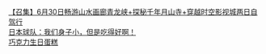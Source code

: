   
[【召集】6月30日畅游山水画廊青龙峡+探秘千年月山寺+穿越时空影视城两日自驾行](http://www.dianyue.me/archives/888/avr1ufhj67dsg0du/)  
[日本球队：我们身子小，但是吃得好啊！](http://www.dianyue.me/archives/115/jqgkpma0pfhz7hhf/)  
[巧克力生日蛋糕](http://www.dianyue.me/archives/776/dgzp3rrwf7r63ixe/)